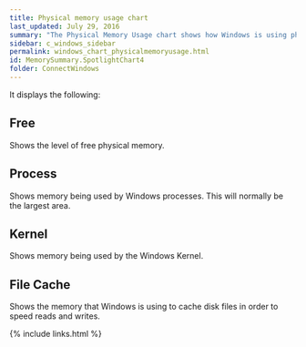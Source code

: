 ```yaml
---
title: Physical memory usage chart
last_updated: July 29, 2016
summary: "The Physical Memory Usage chart shows how Windows is using physical memory."
sidebar: c_windows_sidebar
permalink: windows_chart_physicalmemoryusage.html
id: MemorySummary.SpotlightChart4
folder: ConnectWindows
---
```


It displays the following:


## Free

Shows the level of free physical memory.

## Process

Shows memory being used by Windows processes. This will normally be the largest area.

## Kernel

Shows memory being used by the Windows Kernel.

## File Cache

Shows the memory that Windows is using to cache disk files in order to speed reads and writes.


{% include links.html %}
